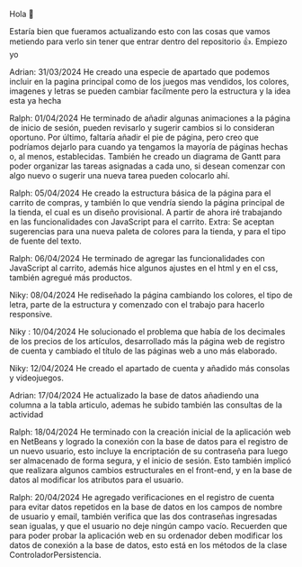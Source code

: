 Hola 👋​

Estaría bien que fueramos actualizando esto con las cosas que vamos metiendo para verlo sin tener que entrar dentro del repositorio 👍. Empiezo yo

Adrian: 31/03/2024
He creado una especie de apartado que podemos incluir en la pagina principal como de los juegos mas vendidos, los colores, imagenes y letras se pueden cambiar facilmente pero la estructura y la idea esta ya hecha

Ralph: 01/04/2024
He terminado de añadir algunas animaciones a la página de inicio de sesión, pueden revisarlo y sugerir cambios si lo consideran oportuno. Por último, faltaría añadir el pie de página, pero creo que podríamos dejarlo para cuando ya tengamos la mayoría de páginas hechas o, al menos, establecidas.
También he creado un diagrama de Gantt para poder organizar las tareas asignadas a cada uno, si desean comenzar con algo nuevo o sugerir una nueva tarea pueden colocarlo ahí.

Ralph: 05/04/2024
He creado la estructura básica de la página para el carrito de compras, y también lo que vendría siendo la página principal de la tienda, el cual es un diseño provisional.
A partir de ahora iré trabajando en las funcionalidades con JavaScript para el carrito.
Extra: Se aceptan sugerencias para una nueva paleta de colores para la tienda, y para el tipo de fuente del texto.

Ralph: 06/04/2024
He terminado de agregar las funcionalidades con JavaScript al carrito, además hice algunos ajustes en el html y en el css, también agregué más productos.

Niky: 08/04/2024
He rediseñado la página cambiando los colores, el tipo de letra, parte de la estructura y comenzado con el trabajo para hacerlo responsive. 

Niky : 10/04/2024
He solucionado el problema que había de los decimales de los precios de los artículos, desarrollado más la página web de registro de cuenta y cambiado el título de las páginas web a uno más elaborado.

Niky: 12/04/2024
He creado el apartado de cuenta y añadido más consolas y videojuegos.

Adrian: 17/04/2024
He actualizado la base de datos añadiendo una columna a la tabla articulo, ademas he subido también las consultas de la actividad

Ralph: 18/04/2024
He terminado con la creación inicial de la aplicación web en NetBeans y logrado la conexión con la base de datos para el registro de un nuevo usuario, esto incluye la encriptación de su contraseña para luego ser almacenado de forma segura, y el inicio de sesión. Esto también implicó que realizara algunos cambios estructurales en el front-end, y en la base de datos al modificar los atributos para el usuario.

Ralph: 20/04/2024
He agregado verificaciones en el registro de cuenta para evitar datos repetidos en la base de datos en los campos de nombre de usuario y email, también verifica que las dos contraseñas ingresadas sean igualas, y que el usuario no deje ningún campo vacío. Recuerden que para poder probar la aplicación web en su ordenador deben modificar los datos de conexión a la base de datos, esto está en los métodos de la clase ControladorPersistencia.
